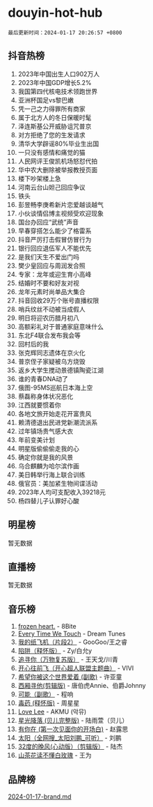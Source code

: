 # douyin-hot-hub

`最后更新时间：2024-01-17 20:26:57 +0800`

## 抖音热榜

1. 2023年中国出生人口902万人
1. 2023年中国GDP增长5.2%
1. 我国第四代核电技术领跑世界
1. 亚洲杯国足vs黎巴嫩
1. 凭一己之力得罪所有商家
1. 属于北方人的冬日保暖时髦
1. 泽连斯基公开威胁诅咒普京
1. 对方拒绝了您的生发请求
1. 清华大学辟谣80%毕业生出国
1. 一只没有感情和痛觉的猫
1. 人民网评王俊凯机场怒怼代拍
1. 华中农大删除被举报教授页面
1. 楼下吵架楼上急
1. 河南云台山妲己回应争议
1. 铁头
1. 彭昱畅李庚希新片恋爱越谈越气
1. 小伙谈情侣博主视频受欢迎现象
1. 国台办回应“武统”声音
1. 早春穿搭怎么能少了格雷系
1. 抖音严厉打击假冒仿冒行为
1. 银行回应退伍军人不能优先
1. 是我们天生不爱出门吗
1. 樊少皇回应与周润发合照
1. 专家：龙年或迎生育小高峰
1. 结婚时不要和好友对视
1. 龙年元素时尚单品大集合
1. 抖音回收29万个账号直播权限
1. 哨兵纹丝不动被当成假人
1. 明日将迎农历腊月初八
1. 高额彩礼对于普通家庭意味什么
1. 东北F4联合发布我会等
1. 回村后的我
1. 张克辉同志遗体在京火化
1. 普京侄子家疑被乌方烧毁
1. 返乡大学生搅动景德镇陶瓷江湖
1. 谁的青春DNA动了
1. 俄图-95MS巡航日本海上空
1. 蔡磊称身体状况恶化
1. 江西就要惯着你
1. 各地文旅开始走花开富贵风
1. 赖清德退出民进党新潮流派系
1. 过年镇场贵气感大衣
1. 年前变美计划
1. 明星版偷偷偷走我的心
1. 确定你就是我的风景
1. 乌合麒麟为哈尔滨作画
1. 美日韩举行海上联合训练
1. 俄官员：美加紧生物间谍活动
1. 2023年人均可支配收入39218元
1. 杨四替儿子认罪好心酸

## 明星榜

暂无数据

## 直播榜

暂无数据

## 音乐榜

1. [frozen heart.](https://sf3-cdn-tos.douyinstatic.com/obj/tos-cn-ve-2774/oIIWJfyjIACZA9zQMtnJ6hQQhFC4vhCupoRBsO) - 8Bite
1. [Every Time We Touch](https://sf6-cdn-tos.douyinstatic.com/obj/tos-cn-ve-2774/ogN6lUKQeBBfEVhIOMikG1CcJjugxk1tztZyhP) - Dream Tunes
1. [我的纸飞机（片段2）](https://sf86-cdn-tos.douyinstatic.com/obj/tos-cn-ve-2774/oM2ZrKcg2CD5AeRB2gkeXOFB1IxAGJdZPazYHf) - GooGoo/王之睿
1. [陷阱（释怀版）](https://sf3-cdn-tos.douyinstatic.com/obj/tos-cn-ve-2774/oE8C21LeZrzKLDFfQYgMzx4GAIHageG5IzayY7) - Zy/白允y
1. [追寻你（万物复苏版）](https://sf86-cdn-tos.douyinstatic.com/obj/tos-cn-ve-2774/oYeAZJsbjIDit9APmBg8u6uDUQnHmoCf3gbo74) - 王天戈/川青
1. [开心往前飞（开心超人联盟主题曲）](https://sf3-cdn-tos.douyinstatic.com/obj/tos-cn-ve-2774/9d8fb7c82cf1421fb93a9fe925275e0a) - VIVI
1. [希望你被这个世界爱着 (副歌)](https://sf6-cdn-tos.douyinstatic.com/obj/tos-cn-ve-2774/oUHCmWQfZlE3QQBKBeD8rCFLpJzPgCpImhsxMt) - 许亚童
1. [西厢寻他(剪辑版)](https://sf86-cdn-tos.douyinstatic.com/obj/tos-cn-ve-2774/oUsAVfAQKlRNxEv5qxvIB8o5qmIWUcXbzJKJhw) - 唐伯虎Annie、伯爵Johnny
1. [可能（副歌）](https://sf3-cdn-tos.douyinstatic.com/obj/tos-cn-ve-2774/cde1731888894259b333569393c2fb51) - 程响
1. [毒药 (释怀版)](https://sf6-cdn-tos.douyinstatic.com/obj/tos-cn-ve-2774/oYILMEAzspdZBIzy4frJNB8ZHPHWAhiwowd4Ad) - 周星星
1. [Love Lee](https://sf3-cdn-tos.douyinstatic.com/obj/tos-cn-ve-2774/o05GbkJGbCBTdDnMtB0fwOYgkeZp23vrWQDQBS) - AKMU (악뮤)
1. [星光降落 (贝儿完整版)](https://sf86-cdn-tos.douyinstatic.com/obj/tos-cn-ve-2774/okwB9hAwyAtsFFkFBzAX1hOOfQuIoMNs0W2Mwr) - 陆雨萱（贝儿）
1. [有你在 (第一次见面你的开场白)](https://sf3-cdn-tos.douyinstatic.com/obj/tos-cn-ve-2774/oAthrQ3ClJBfI57uBoFEgNDYtNCZ0TSYQQfxQ0) - 赵露思
1. [太阳（全网搜_太阳刘鹏_可听）](https://sf6-cdn-tos.douyinstatic.com/obj/tos-cn-ve-2774/ogWbyIQnlBFImVbeDocRdCIYtBHlbJXgfZMvgz) - 刘鹏
1. [32度的晚风(心动版）（剪辑版）](https://sf86-cdn-tos.douyinstatic.com/obj/tos-cn-ve-2774/owNyabsyWdzUulxhoJfK8IBXgp0UMQAHpvGh2B) - 陆杰
1. [山茶花读不懂白玫瑰](https://sf86-cdn-tos.douyinstatic.com/obj/tos-cn-ve-2774/osfn8B7DktrRHEPJgPCfDbw7QDQEkwC16BxZg9) - 王为

## 品牌榜

[2024-01-17-brand.md](2024-01-17-brand.md)
